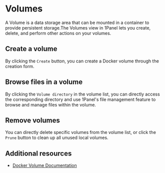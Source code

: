 # Volumes

A Volume is a data storage area that can be mounted in a container to provide persistent storage.The Volumes view in 1Panel lets you create, delete, and perform other actions on your volumes.

## Create a volume

By clicking the `Create` button, you can create a Docker volume through the creation form.

## Browse files in a volume

By clicking the `Volume directory` in the volume list, you can directly access the corresponding directory and use 1Panel's file management feature to browse and manage files within the volume.

## Remove volumes

You can directly delete specific volumes from the volume list, or click the `Prune` button to clean up all unused local volumes.

## Additional resources

- [Docker Volume Documentation](https://docs.docker.com/storage/volumes)
